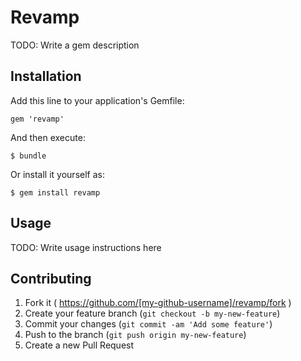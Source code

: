 # Revamp

TODO: Write a gem description

## Installation

Add this line to your application's Gemfile:

    gem 'revamp'

And then execute:

    $ bundle

Or install it yourself as:

    $ gem install revamp

## Usage

TODO: Write usage instructions here

## Contributing

1. Fork it ( https://github.com/[my-github-username]/revamp/fork )
2. Create your feature branch (`git checkout -b my-new-feature`)
3. Commit your changes (`git commit -am 'Add some feature'`)
4. Push to the branch (`git push origin my-new-feature`)
5. Create a new Pull Request
